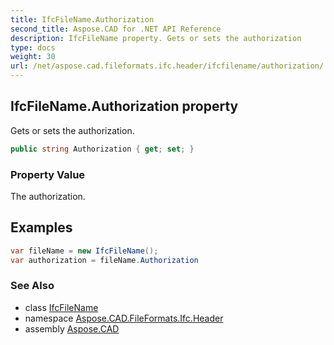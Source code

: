 ```yaml
---
title: IfcFileName.Authorization
second_title: Aspose.CAD for .NET API Reference
description: IfcFileName property. Gets or sets the authorization
type: docs
weight: 30
url: /net/aspose.cad.fileformats.ifc.header/ifcfilename/authorization/
---
```

## IfcFileName.Authorization property

Gets or sets the authorization.

```csharp
public string Authorization { get; set; }
```

### Property Value

The authorization.

## Examples

```csharp
var fileName = new IfcFileName();
var authorization = fileName.Authorization
```

### See Also

* class [IfcFileName](../)
* namespace [Aspose.CAD.FileFormats.Ifc.Header](../../../aspose.cad.fileformats.ifc.header/)
* assembly [Aspose.CAD](../../../)



